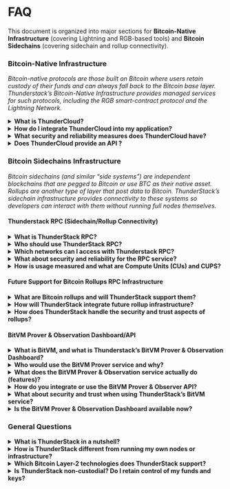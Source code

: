 # FAQ

This document is organized into major sections for **Bitcoin-Native Infrastructure** (covering Lightning and RGB-based tools) and **Bitcoin Sidechains** (covering sidechain and rollup connectivity).

### Bitcoin-Native Infrastructure

_Bitcoin-native protocols are those built on Bitcoin where users retain custody of their funds and can always fall back to the Bitcoin base layer. Thunderstack’s Bitcoin-Native Infrastructure provides managed services for such protocols, including the RGB smart-contract protocol and the Lightning Network._



<details>

<summary><strong>What is ThunderCloud?</strong></summary>

**ThunderCloud** is a cloud-based solution designed for seamless node management of **RGB** and RGB Lightning Network applications. It provides one-click deployment and hosting of full **RGB Lightning Nodes (RLN)**, which combine Bitcoin Lightning Network functionality with RGB asset support. ThunderCloud ensures high availability, enhanced security, and ease of use for running Lightning/RGB nodes in the cloud.

</details>

<details>

<summary><strong>How do I integrate ThunderCloud into my application?</strong></summary>

Integration methods:

* **Web Dashboard:** You can manage nodes via a user-friendly dashboard (create, monitor, and control your RLN instances with a few clicks).
* **API Access:** For programmatic control, ThunderCloud exposes RESTful endpoints (and client libraries) so your application can spin up or shut down nodes, query node info, and even initiate RLN operations via API.
* **Webhooks:** Set up webhooks to get real-time callbacks to your app on important events (like a channel opened or afer) for seamless automation.

</details>

<details>

<summary><strong>What security and reliability measures does ThunderCloud have?</strong></summary>

Security and reliability are top priorities for ThunderCloud:

[https://docs.thunderstack.org/bitcoin-native-infrastructure/readme/getting-started-with-thunderstack-rgb-cloud/security](https://docs.thunderstack.org/bitcoin-native-infrastructure/readme/getting-started-with-thunderstack-rgb-cloud/security)

</details>

<details>

<summary><strong>Does ThunderCloud provide an API ?</strong></summary>

Yes. Everything in ThunderCloud is controllable via its **API** and web interfaces:

* The **ThunderCloud API** allows full control of nodes
* There is a **Node API (RLN API)** for the node itself. Essentially, they can be operated via REST JSON APIs. [RLN API docs](bitcoin-native-infrastructure/readme/getting-started-with-thunderstack-rgb-cloud/rgb-lightning-node-api.md)

</details>





### Bitcoin Sidechains Infrastructure

_Bitcoin sidechains (and similar “side systems”) are independent blockchains that are pegged to Bitcoin or use BTC as their native asset. Rollups are another type of layer that post data to Bitcoin. ThunderStack’s sidechain infrastructure provides connectivity to these systems so developers can interact with them without running full nodes themselves._

#### Thunderstack RPC (Sidechain/Rollup Connectivity)

<details>

<summary><strong>What is ThunderStack RPC?</strong></summary>

**Thunderstack RPC** is a cloud-based RPC (Remote Procedure Call) service that gives you instant API access to various Bitcoin-aligned sidechains and layer-2 networks. In essence, it’s a **hosted node service**: instead of running your own node for a Bitcoin sidechain or rollup, you can use Thunderstack’s RPC endpoints to read and submit transactions to those networks. It works over HTTPS with standard JSON-RPC calls, acting as a gateway to blockchain nodes. Thunderstack RPC currently focuses on **Bitcoin EVM-compatible layers** and will extend to other emerging Bitcoin rollup tech. Using Thunderstack RPC means you don’t have to worry about syncing nodes, scalability, or maintenance – you get reliable access with a simple web API key.

</details>

<details>

<summary><strong>Who should use ThunderStack RPC?</strong></summary>

* Need to interact with Bitcoin sidechains or rollups as part of their application (querying data or broadcasting transactions), but do not want the hassle of running full nodes for each network.

- Are building multi-chain dApps or services where Bitcoin sidechains are involved (for example, an application on RSK, or a DeFi platform that utilizes a Bitcoin drivechain or rollup).

* Want a unified, high-performance API for multiple networks. If your app touches many chains, keeping all those nodes updated and running is complex – Thunderstack RPC provides one platform to access many.

- Require reliable uptime and scaling for RPC. If your project scales to many users making RPC calls, Thunderstack can handle the load balancing and scaling, whereas a self-hosted node might become a bottleneck.

* Are exploring new Bitcoin layer-2 tech (like BitVM-based rollups) without committing resources to run each experimental node.

</details>

<details>

<summary><strong>Which networks can I access with Thunderstack RPC?</strong></summary>

ThunderStack RPC supports a **diverse range of Bitcoin sidechains and related networks**, all chosen for their alignment with Bitcoin’s security model. The list is continually growing. As of now, supported networks include:

* **Rootstock (RSK):** A Bitcoin sidechain that is EVM-compatible, merge-mined with Bitcoin, using BTC pegged tokens. RSK allows Ethereum-like smart contracts with Bitcoin security, and ThunderStack provides full RPC access to it.
* **Bitlayer & Others:** Emerging BitVM-powered networks like _Bitlayer_ itself, which integrate Bitcoin via BitVM. ThunderStack supports their RPC so you can interact with cross-chain bridges and smart contracts involving Bitcoin.
* **Strata, Citrea, BitcoinOS, Bsquared, GOAT, Plasma, Ola, Zulu, BOB, Merlin, CoreDAO, zkLayer, LayerEdge, Bitfinity, Babylon, Anduro, etc.:** These are various experimental or new networks (some might be rollups, some sidechains) that Thunderstack is supporting. Each of these has its own focus (for instance, Babylon focuses on Bitcoin-finalized consensus for other chains, etc.). By using Thunderstack RPC, you can access any of them with the same API approach.
* **Mainnet vs Testnet:** Many of these networks have testnets; Thunderstack likely offers endpoints for testnets and regtest/dev networks as well, so you can develop and test easily.

[_ThunderStack documentation_](bitcoin-sidesystems-infrastructure/products/thunder-rpc/supported-networks.md) _and dashboard will have the exact up-to-date list of supported networks, including chain IDs or identifiers you’ll use in the API to select a network._

</details>

<details>

<summary><strong>What about security and reliability for the RPC service?</strong></summary>

From a security standpoint:

* **Transport Security:** All endpoints are HTTPS, meaning the data (your RPC calls and responses) are encrypted in transit. No one can snoop on your queries or responses.
* **Authentication:** The API key ensures only authorized users make requests. Internally, Thunderstack’s _eRPC proxy_ infrastructure assigns your requests to your account and monitors usage. If someone stole your key, they could use your quota, so it’s important to keep it secret.
* **Isolation:** Each user’s requests run through an isolated proxy instance (as mentioned, for every API key, Thunderstack launches an eRPC proxy that routes to the appropriate node cluster). This isolation means even if one user overloads the system or triggers an issue, it shouldn’t affect others – their traffic is segmented.
* **Consensus and Data Integrity:** Because you’re not running the node, you trust ThunderStack nodes to give correct data. ThunderStack uses the official client software for each network and connects to the genuine peer-to-peer network, ensuring authentic data (e.g., they run RSK nodes that follow the RSK consensus). They likely monitor for chain reorganizations or issues and might use multiple nodes for the same network to cross-verify responses.
* **Uptime:** Thunderstack will have monitoring and failover for node clusters. If a node goes down, your calls get rerouted to another. They probably maintain near 99.9% uptime for the RPC endpoints, suitable for production services.
* **Rate Limiting and Abuse Prevention:** To maintain reliability, there are quotas (both daily usage via **Compute Units (CUs)** and per-second rate limits via **CUPS**) for each plan. This prevents any single user from overwhelming the service and ensures fair usage. If you hit limits, you’ll get error responses, but the service remains stable for everyone.
* **Updates and Compatibility:** ThunderStack keeps the nodes updated to the latest stable versions, meaning you get all the latest protocol features and security patches. If any breaking changes occur (say a network upgrade that changes the RPC API), Thunderstack will handle the upgrade and notify users if any action is needed.

</details>

<details>

<summary><strong>How is usage measured and what are Compute Units (CUs) and CUPS?</strong></summary>

ThunderStack uses a credit system to measure RPC usage:

* **Compute Units (CUs):** A Compute Unit is a unit of measure that represents the computational/IO cost of a given RPC call. Not all RPC calls are equal – ThunderStack assigns a CU price to each RPC method. Your account has a **daily CU quota** (depending on your plan). Every time you make a request, the corresponding CU cost is deducted from your daily allotment. This way, you’re only paying (or limited) by actual usage rather than a flat number of requests. It encourages efficient use of calls. For details refer to [docs](bitcoin-sidesystems-infrastructure/products/thunder-rpc/compute-units-cus.md)
* **CUPS (Calls (or Compute Units) Per Second):** This likely refers to the rate limit. Even if you have a large daily CU quota, you can’t use it all at once; there’s a per-second cap to prevent bursts from overloading the system. For example, your plan might allow, say, 100 CUs per second. If one RPC call costs 10 CUs, that’s effectively 10 calls per second of that type. If you exceed, subsequent calls might be throttled or rejected until the next second. This ensures fairness and stability. For details refer to [docs](bitcoin-sidesystems-infrastructure/products/thunder-rpc/cups-rate-limit.md)
* **Monitoring CUs:** The Thunderstack dashboard will show how many CUs you’ve used and how many remain today, so you can monitor if you’re approaching limits.&#x20;
* **Efficiency:** The CU system encourages you to avoid extremely expensive calls or at least be mindful of them. For example, instead of requesting full data repeatedly, you might store results or use filters to narrow queries – saving your CU budget.
* **Unused Quota:** Typically, unused daily CUs don’t carry over (each day it resets according to plan). If you need more on a particular day, you might upgrade your plan or contact support for a bump.

</details>

#### Future Support for Bitcoin Rollups RPC Infrastructure

<details>

<summary><strong>What are Bitcoin rollups and will ThunderStack support them?</strong></summary>

**Bitcoin rollups** are a new class of layer-2 solutions where transaction data is compressed and posted on Bitcoin (L1) for security, allowing higher throughput and smart contracts without changing Bitcoin’s rules. They often rely on validity proofs (like SNARKs) or fraud proofs to ensure correctness. Examples of early concepts include **BitVM** and various zk-rollup proposals that use Bitcoin for data and arbitration. ThunderStack is closely following these developments and has architecture ready to support rollup RPC endpoints as they become available. In fact, networks like **Bitlayer** which ThunderStack already supports can be seen as early Bitcoin rollup implementations using BitVM technology. As more Bitcoin rollup frameworks mature (e.g. rollups, drivechains functioning as rollups, or other sidechains that post state to Bitcoin), ThunderStack will integrate them into the RPC service. The goal is to make ThunderStack RPC the go-to hub for interacting with _all_ Bitcoin layer-2 networks, including true rollups.

</details>

<details>

<summary><strong>How will ThunderStack integrate future rollup infrastructure?</strong></summary>

ThunderStack infrastructure is built to be adaptable:

* They will run the necessary **rollup nodes** or clients on the backend. If a new rollup chain launches (say an Optimistic Rollup anchored in Bitcoin), ThunderStack would run a full node or sequencer client for that rollup.
* The **RPC interface** would likely mimic whatever the rollup node’s API is. If the rollup is EVM-like, it might just appear as another EVM chain endpoint. If it’s something new, ThunderStack will provide documentation on how to call it.
* **BitVM-based rollups:** BitVM is a concept enabling off-chain computation with Bitcoin as the enforcer. Should a rollup use BitVM, ThunderStack might need to run special software (like a BitVM prover/verifier node — more on that in the BitVM section below) to support it. They will incorporate those so developers can, for example, submit transactions to a BitVM rollup via a ThunderStack endpoint.
* **Data Availability (DA) and Proof Services:** Some rollups might require separate Data Availability layers or proof submission endpoints. ThunderStack could offer integrated services for those as well (so not only the RPC to interact with the chain, but maybe an API to fetch proofs or status of proofs if that’s part of interacting with the rollup).
* **Continuous Updates:** Rollup tech is evolving, so ThunderStack will update supported protocols as needed (if a rollup changes its proving system, etc.). By using ThunderStack, developers can avoid constantly updating their own nodes for each upgrade – ThunderStack handles it and maintains backward compatibility as much as possible.
* **Unified Experience:** As with sidechains, ThunderStack will aim to keep the experience uniform. Whether you’re dealing with a sidechain or a rollup, you’ll likely manage it similarly in the ThunderStack dashboard, with similar API patterns, just specifying a different network. This means learning curve for one network translates to others easily on the platform.

</details>

<details>

<summary><strong>How does ThunderStack handle the security and trust aspects of rollups?</strong></summary>

One important aspect: some rollups may run centralized sequencers or be in early stages. ThunderStack providing access to them doesn’t change their trust model (e.g., if a rollup has a centralized sequencer, using ThunderStack doesn’t decentralize it). However, Thunderstack will:

* Vet the networks it supports to some degree – ensuring they are not outright scams and have some community trust or backing.
* Possibly label **experimental networks** as such, so developers understand the risk.
* For user clarity, they might highlight whether a network is a true trustless rollup or something like a federated sidechain, so you know what you’re dealing with.
* Continue to ensure the RPC data is relayed correctly. In a rollup with fraud proofs, for example, ThunderStack node will show the state as is, but finality might be deferred until a challenge period passes. ThunderStack might provide that info (like a flag if a transaction is still in a challenge window).
* If a rollup submits proofs to Bitcoin, ThunderStack could cross-verify events with Bitcoin’s chain (for instance, confirming that a rollup epoch is finalized only after the Bitcoin transaction including its proof is confirmed). This could be extra logic they add to ensure developers get accurate read on finality.

Ultimately, ThunderStack aims to simplify usage, but devs should still understand the underlying trust model of whichever rollup they use (e.g., an optimistic rollup has a fraud window; a ZK-rollup is instant finality if proofs verify; a sidechain might be fully trustful with a federation, etc.).

</details>

#### BitVM Prover & Observation Dashboard/API

<details>

<summary><strong>What is BitVM, and what is Thunderstack’s BitVM Prover &#x26; Observation Dashboard?</strong></summary>

**BitVM** is a proposed framework that allows for Turing-complete computations to be verified via the Bitcoin blockchain, _without changing Bitcoin’s consensus_. It’s like enabling smart contracts using Bitcoin as the judge in a dispute. BitVM involves two parties (a Prover and a Verifier); the Prover performs some computation off-chain and the Verifier can challenge if they disagree, with Bitcoin scripts used to resolve disputes. This can be used to build Bitcoin rollups or advanced contracts (often categorized under “validity rollups” or “optimistic rollups” in Bitcoin context).

ThunderStack **BitVM Prover & Observation Dashboard/API** is an upcoming service aimed at supporting this BitVM paradigm. Essentially, ThunderStack wants to provide the heavy lifting infrastructure for BitVM-based applications:

* The **Prover** part refers to running the computations and generating the transcripts/proofs that would be needed if challenged. ThunderStack can operate Prover nodes on behalf of users or developers, so you don’t need to have a powerful server constantly running the computations.
* The **Observation Dashboard** refers to a monitoring interface (dashboard) and API for the Verifier side (or observers in the system). This would track the state of BitVM computations, whether any disputes have been raised, and the status of on-chain commitments. It’s essentially a control center to observe and interact with BitVM sequences.

In simpler terms, if you build a rollup or application using BitVM, ThunderStack service would let you:

* Submit your computations to be executed by a robust Prover service.
* Monitor the execution and outcome via a dashboard.
* Rely on ThunderStack to watch the Bitcoin blockchain for any needed actions (like posting a fraud proof or responding to a challenge within the allotted time).

</details>

<details>

<summary><strong>Who would use the BitVM Prover service and why?</strong></summary>

This is targeted at advanced Bitcoin developers and businesses working on Layer-2 solutions like rollups or complex smart contracts:

* **Rollup Operators:** If you are running a Bitcoin rollup that uses BitVM for proving state transitions, you need to continuously produce proofs for each batch of transactions and be ready to respond to disputes. ThunderStack Prover service can take on that role, ensuring proofs are generated quickly and correctly.
* **Watchtowers/Observers:** These are entities that watch for invalid behavior. The Observation API would enable them to easily get data and possibly react. For example, a watchtower service could use ThunderStack API to get the transcript of a BitVM computation and automatically detect a fraud, then use ThunderStack to submit the fraud proof on-chain.
* **Developers experimenting with BitVM:** If you are building an app like a DLC (Discrete Log Contract) or some complex conditional payment that leverages BitVM technique, you might use the ThunderStack Prover to simulate or actually execute the computation part and verify outcomes, without having to implement the entire verification game logic from scratch.
* **Businesses needing off-chain compute with Bitcoin settlement:** Imagine a company wants to run some logic (like a random draw, or an auction) off-chain but have the final result enforced by Bitcoin. They could define it in a BitVM-compatible way. The ThunderStack Prover would execute the logic, and everyone can trust the outcome because if the Prover tried to cheat, it’d get caught on-chain. So businesses can offload the compute to ThunderStack while maintaining trust through Bitcoin.

</details>

<details>

<summary><strong>What does the BitVM Prover &#x26; Observation service actually do (features)?</strong></summary>



Key components and features likely include:

* **BitVM Execution Engine:** ThunderStack will run an engine that takes a BitVM program (the set of instructions for the off-chain computation) and executes it as the Prover would. It produces the cryptographic transcript of the execution (the sequence of hashes or commitments that summarize each step of computation). This transcript is what a Verifier would use to challenge a specific step if they disagree.
* **Automated Verifier Response:** Alongside proving, ThunderStack system can act as a Verifier or assist external Verifiers. For example, if ThunderStack is proving on behalf of a rollup operator, the users (Verifiers) might run their own nodes or trust a third-party. However, ThunderStack could also provide a service to do the verification and challenge on behalf of users who delegate that role (similar to a watchtower concept). This could be offered as a service: ThunderStack monitors and if its own Prover (or any Prover) cheats, ThunderStack will call it out on-chain.
* **Dashboard UI:** A web interface where you can see all ongoing BitVM sessions. For each BitVM contract or rollup:
  * See the current step of execution, the outputs produced, etc.
  * See the time left in challenge periods.
  * Buttons or controls to manually initiate a challenge or respond to one (if for some reason automation is off or you want manual control).
  * Logs of what has happened – e.g., “Computation for batch #123 completed off-chain, awaiting challenge period (24h remaining).” or “No fraud detected. Batch #123 finalized.”
  * Visualizations: possibly an instruction-by-instruction view or at least summary of computation results for easier analysis.
* **Observation API:** All the data in the dashboard likely is available via an API. Developers can query the status of a computation, subscribe to events (like “challenge filed” or “proof posted”), and maybe retrieve parts of the transcript or state.
* **On-Chain Action Integration:** The service will be connected to the Bitcoin node/network to actually post transactions when needed. For instance, if a fraud is detected at step 57 of the computation, the ThunderStack service could automatically construct the Bitcoin transaction with the proof (perhaps revealing the bad step) and broadcast it to penalize the Prover. Conversely, if ThunderStack is the Prover and someone else challenges, the service will automatically respond with the next step in the halving dispute (BitVM uses a binary search type dispute resolution).
* **Scalability & Performance:** Running a BitVM Prover could be heavy if the computations are large. ThunderStack will optimize this by running on powerful servers, possibly using parallelism or specialized techniques. This means even complex programs can be handled within the time limits of challenges.
* **Auditability:** Possibly, ThunderStack might allow third parties read-only access to certain transcripts via the API, so multiple observers can independently verify. This transparency builds trust that the Prover service is doing its job correctly.

</details>

<details>

<summary><strong>How do you integrate or use the BitVM Prover &#x26; Observer API?</strong></summary>



Using this service would involve:

* **Defining your BitVM contract/logic:** First, you have to have a BitVM-compatible contract. This usually means you have a specific Bitcoin transaction setup that locks funds with a script that enforces the BitVM game (one party can spend if they provide a valid result or both can spend if they agree, etc., and the dispute mechanism is in place). You also have the off-chain code that represents the computation.
* **Registering the computation with ThunderStack:** You’d tell ThunderStack service about your BitVM instance. This could be via API: you’d provide the details like the initial commitment (hash) of the computation, identities of Prover and Verifier (could be keys or identifiers), and perhaps the actual program or a reference to it. If ThunderStack is acting as Prover, you’d provide the program and inputs. If ThunderStack is just observing, maybe you give it the initial commitment and it fetches details from the blockchain.
* **Using Prover Service:** If ThunderStack is the Prover, once it knows the program and inputs, you call an API like `/execute` to run the computation. The service returns the final result and the series of commitments (transcript). It also likely starts a timer for the dispute window and informs the Observation system.
* **Observation/Challenge:** If you (or your users) are the Verifier, you could use the dashboard to watch what ThunderStack (as Prover) computed. If something looks wrong (or automatically, if an independent verification finds a mismatch), you’d call the challenge API. That might be as simple as specifying which step or which output you dispute. ThunderStack service (or another party) then prepares the Bitcoin transaction to escalate the dispute on-chain.
* **Automated Workflow:** In many cases, you might set it up so that ThunderStack is both proving and verifying (with separate internal agents or in cooperation with you). In such a case, if the Prover service cheats, the verifier agent will catch it and publish the proof on-chain, slashing the Prover’s bond (if BitVM is used in a rollup, typically the operator’s bond is lost on fraud). If the Prover is honest, no action is needed and after the challenge period, the result stands.
* **API for State:** During and after computation, you can query the API for outcomes. For example, a rollup operator after challenge period might query “was batch #123 finalized or was there fraud?” The API would respond with final status.
* **Integration with Rollup Node:** If you run a rollup node, you might integrate the BitVM service so that whenever you produce a new block/batch, you automatically send the computation to ThunderStack Prover, get the result (which could be a new state root), and then post that result in a Bitcoin transaction. The BitVM service would then watch for any challenges. Essentially your rollup software delegates the proof game to ThunderStack.

</details>

<details>

<summary><strong>What about security and trust when using ThunderStack’s BitVM service?</strong></summary>

This is crucial:

* **Non-Custodial for Funds:** Ideally, even though ThunderStack helps in the protocol, it should not hold your funds. In a BitVM setup, usually the Prover has to put a bond in a Bitcoin transaction, and the Verifier might have to as well, to ensure they don't spam challenges. You or your smart contract on Bitcoin would handle locking those funds. ThunderStack service just works with the data and can craft transactions for you to sign or you give it keys with limited rights (maybe a multi-sig where ThunderStack can co-sign challenges but not move funds arbitrarily). There needs to be a clear separation so ThunderStack cannot run away with funds; it can only help publish correct or incorrect proofs.
* **Trust in Computation:** If you’re using ThunderStack as the Prover, you are trusting it to perform the computation honestly _off-chain_. But because of how BitVM is designed, if it tries to lie about the result, any honest Verifier can catch it. So trust comes from the fact that cheating can be proven on-chain. You either trust ThunderStack not to cheat (for convenience) or you (or someone) verify behind it to keep it honest. In many cases, the party opposite ThunderStack in BitVM (the Verifier) might be your own agent or a third-party auditor.
* **Timeliness:** One thing to trust is that ThunderStack will respond within the required time windows. BitVM disputes might require responses within a certain number of Bitcoin blocks. By using a service, you offload that responsibility to them – they must be online and attentive. ThunderStack will have high-availability systems to ensure if a challenge comes at 3am, it responds in time. Using a service is actually beneficial here, because a single individual might miss a challenge window, but a service with 24/7 uptime won’t.
* **Privacy of Computation:** Off-chain computations might be private. If you give ThunderStack your program and data, you might be revealing some logic or info to them. If that’s sensitive (for instance, if the computation involves some secret data), you’d need to consider that. Possibly, ThunderStack could support ZK verification such that it doesn’t need the raw data (this is advanced; BitVM itself is interactive, but maybe in future a zero-knowledge element could hide data). For now, assume the service sees whatever it’s proving. If privacy is needed, maybe you wouldn’t outsource that computation.
* **Audit Logs:** ThunderStack will likely log all actions it takes on your behalf. You might be able to get those logs to audit that the service acted correctly. For example, if it posted a transaction because of a challenge, you’ll see the details. This transparency helps build trust that it’s doing only what it’s supposed to.
* **Updates to BitVM:** BitVM is still new – as it evolves (or if a better scheme comes along), ThunderStack service will update. They might sandbox each BitVM protocol version separately to avoid any unexpected interactions.

In summary, the BitVM Prover & Observer service allows you to leverage Bitcoin’s security for arbitrary computations without running all the infrastructure yourself. It’s a complex but powerful tool, and ThunderStack offering is to handle that complexity in a reliable, developer-friendly way.

</details>

<details>

<summary><strong>Is the BitVM Prover &#x26; Observation Dashboard available now?</strong></summary>

This service is on the ThunderStack roadmap. BitVM itself is experimental, so ThunderStack is likely building and testing this with early partners (perhaps in private beta). If you are keen, you might reach out to Thunderstack for early access or updates. They will announce publicly once it’s production-ready. Expect it to roll out as Bitcoin rollup tech matures, possibly in stages (alpha testing with specific rollups, then broader release). Meanwhile, developers can familiarize themselves with BitVM concepts and even try out Thunderstack’s RPC on BitVM-integrated networks (like Bitlayer) which is a stepping stone to the full prover service.

</details>



### General Questions

<details>

<summary><strong>What is ThunderStack in a nutshell?</strong></summary>

**ThunderStack** is a unified platform for Bitcoin layer-2 infrastructure. It simplifies deploying and managing the various “layers” built on top of Bitcoin. This includes the **Bitcoin-native layers** like the Lightning Network and RGB (where users keep custody of funds and use Bitcoin’s security model off-chain), and **Bitcoin side systems** like sidechains and rollups (which are separate networks anchored to Bitcoin’s security or value). ThunderStack offers cloud-hosted services: you can spin up Lightning/RGB nodes (ThunderCloud), integrate Lightning payments easily (ThunderEngine), get liquidity (ThunderFlow), backup states (ThunderSafe), accept payments (ThunderLink), and connect to sidechains (ThunderStack RPC) all under one roof. The goal is to let developers and businesses adopt these technologies without having to become experts in each one’s DevOps. Thunderstack takes care of hosting nodes, providing high availability, robust APIs, and security, so you can focus on building your application or business logic.

</details>

<details>

<summary><strong>How is ThunderStack different from running my own nodes or infrastructure?</strong></summary>

Running your own Bitcoin, Lightning, or sidechain nodes means dealing with hardware, uptime, networking, and updates yourself. ThunderStack abstracts that away as a managed service:

* **Ease of Use:** Via web interfaces and APIs, you accomplish in minutes what might take hours or days to set up on your own (e.g., configuring a Lightning node with channels and liquidity).
* **Expert Management:** ThunderStack team maintains the nodes (applying security patches, monitoring for issues 24/7). This reduces the risk of downtime or attacks compared to a DIY node that might be left unmonitored.
* **Integrated Ecosystem:** All ThunderStack services are designed to work together. For instance, a node from ThunderCloud can easily use ThunderFlow to get a channel, and ThunderSafe will automatically back it up. If you did it all yourself, you’d have to integrate different software pieces manually.
* **Scalability:** With ThunderStack, if your project suddenly needs to scale (more nodes, more RPC calls, more throughput), you can upgrade your plan or add resources quickly. Doing it yourself might mean ordering new servers or spending time re-architecting.
* **Cost Efficiency:** While ThunderStack isn’t free, consider the manpower and opportunity cost of maintaining infrastructure. For many companies, paying ThunderStack a subscription is cheaper than employing dedicated engineers to do the same job. Additionally, ThunderStack multi-tenant architecture can be more cost-efficient on hardware usage than many separate individual nodes.
* **Focus on Development:** You get to focus on your application’s features, user experience, and business growth instead of low-level infrastructure details. This can accelerate time-to-market for new Bitcoin-layer solutions.

</details>

<details>

<summary><strong>Which Bitcoin Layer-2 technologies does ThunderStack support?</strong></summary>

ThunderStack covers a broad spectrum of Bitcoin’s layer-2:

* **Lightning Network:** All aspects – running nodes (ThunderCloud), providing non-custodial access (ThunderEngine), liquidity provisioning (ThunderFlow), payment acceptance (ThunderLink).
* **RGB Protocol:** A smart contract and asset issuance layer that works with client-side validation on Bitcoin. ThunderStack Lightning nodes (RLN) are RGB-enabled, and services like ThunderFlow and ThunderLink fully support RGB assets. This means ThunderStack is ready for tokenized assets on Bitcoin and their transfer via Lightning.
* **Sidechains (BTC Sidechains):** These are separate blockchains that use BTC (or pegged BTC) as their currency, e.g. Rootstock (RSK), Liquid (possibly, if supported in future), and others. Thunderstack RPC provides connectivity to these chains. Essentially, if a chain is Bitcoin-adjacent (either merge-mined, pegged, or otherwise linked), ThunderStack aims to support it.
* **Rollups and Experimental Layers:** This includes things like **BitVM rollups** or drivechains. While these are emerging, ThunderStack support for them is either active (if networks exist) or planned. The mention of BitVM and rollups in their materials indicates they’re building for the future where Bitcoin could have optimistic or ZK-rollups posting data to L1.
* **Other protocols (if any):** If Bitcoin layer-2 expands beyond these (e.g., Ark protocol or federated systems like Fedimint), ThunderStack could potentially support those as well, though they haven’t been explicitly mentioned. The concept of “Bitcoin layers” is broad, and ThunderStack mission is to be the go-to infrastructure provider for any promising Bitcoin layer.

</details>

<details>

<summary><strong>Is ThunderStack non-custodial? Do I retain control of my funds and keys?</strong></summary>

ThunderStack strives to enable non-custodial use wherever possible:

* **RGB:** RGB is inherently client-side, meaning the state and secret data for assets reside with the user. Thunderstack’s infrastructure helps transport and manage state, but the authority to create a valid state transition (like spending an asset) lies with your keys. ThunderStack doesn’t get those secrets – it just relays the data.
* **ThunderSafe:** It’s designed to be trustless (encrypted backups) ThunderStack stores your data but cannot read or misuse it without your keys.
* **ThunderLink payments:** When you receive payments, ThunderStack does take custody of those funds on your behalf at the moment of receipt (since the payment goes to a node they control). However, those are your funds, and you can withdraw them. Think of it like how a payment processor holds funds briefly. For maximum trustlessness, you could run your own Lightning node and just use ThunderLink for invoice generation, but that loses some convenience. Thunderstack likely isolates merchant funds and lets you withdraw regularly to your on-chain wallet or a Lightning channel you control.
* **Sidechain/RPC usage:** When using ThunderStack RPC, you might be sending signed transactions. Thunderstack isn’t taking custody; you control the keys that sign those transactions. They’re just a relay. If you use their service to manage an account on a sidechain (some providers offer wallet-as-a-service), that could be custodial – but ThunderStack hasn’t indicated they do that. It’s mostly an access service.
* **BitVM Prover Service:** If ThunderStack is acting as Prover, there might be a scenario where it has to co-sign something or hold a bond for you. Ideally, you’d send your bond to a multi-sig or smart contract that ensures if Thunderstack misbehaves it gets slashed, otherwise you get it back. That’s a form of _ensured_ non-custodial behavior: they can’t steal your bond, only lose it if they cheat. More details will depend on implementation.

In summary, ThunderStack is built to let you keep control of the important keys. In cases where they do hold something (like funds on a Lightning node or sidechain node), it’s typically because you’ve opted for that convenience or because technically someone must manage the hot wallet for the service (like an LSP node or a sidechain account). Even then, it’s compartmentalized and you can minimize trust by frequent withdrawals or by hybrid approaches (like hold a multi-sig key). Always refer to specific service documentation to understand custody implications

</details>









